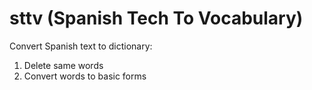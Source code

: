 # sttv (Spanish Tech To Vocabulary)
Convert Spanish text to dictionary:
1. Delete same words
2. Convert words to basic forms 
